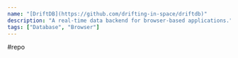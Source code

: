 ```yaml
---
name: "[DriftDB](https://github.com/drifting-in-space/driftdb)"
description: "A real-time data backend for browser-based applications."
tags: ["Database", "Browser"]
---
```

#repo